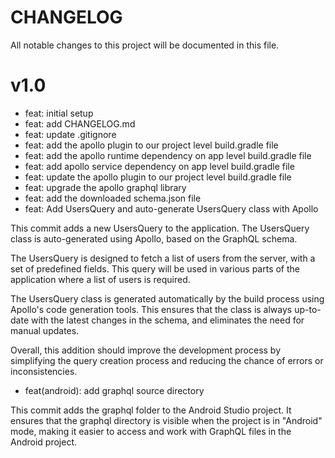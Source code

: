 # CHANGELOG

All notable changes to this project will be documented in this file.

# v1.0

- feat: initial setup
- feat: add CHANGELOG.md
- feat: update .gitignore
- feat: add the apollo plugin to our project level build.gradle file
- feat: add the apollo runtime dependency on app level build.gradle file
- feat: add apollo service dependency on app level build.gradle file
- feat: update the apollo plugin to our project level build.gradle file
- feat: upgrade the apollo graphql library
- feat: add the downloaded schema.json file
- feat: Add UsersQuery and auto-generate UsersQuery class with Apollo

This commit adds a new UsersQuery to the application. The UsersQuery class is auto-generated using
Apollo, based on the GraphQL schema.

The UsersQuery is designed to fetch a list of users from the server, with a set of predefined
fields. This query will be used in various parts of the application where a list of users is
required.

The UsersQuery class is generated automatically by the build process using Apollo's code generation
tools. This ensures that the class is always up-to-date with the latest changes in the schema, and
eliminates the need for manual updates.

Overall, this addition should improve the development process by simplifying the query creation
process and reducing the chance of errors or inconsistencies.

- feat(android): add graphql source directory

This commit adds the graphql folder to the Android Studio project. It ensures that the graphql
directory is visible when the project is in "Android" mode, making it easier to access and work with
GraphQL files in the Android project.

